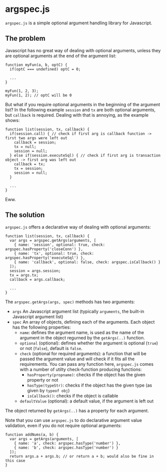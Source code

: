 argspec.js
==========

`argspec.js` is a simple optional argument handling library for
Javascript.

The problem
-----------

Javascript has no great way of dealing with optional arguments, unless
they are optional arguments at the end of the argument list:

    function myFun(a, b, optC) {
      if(optC === undefined) optC = 0;

      ...
    }

    myFun(1, 2, 3);
    myFun(1, 2); // optC will be 0

But what if you require optional arguments in the beginning of the
argument list? In the following example `session` and `tx` are both
optional arguments, but `callback` is required. Dealing with that is
annoying, as the example shows:

    function list(session, tx, callback) {
      if(session.call) { // check if first arg is callback function -> first two args were left out
        callback = session;
        tx = null;
        session = null;
      } else if(session.executeSql) { // check if first arg is transaction object -> first arg was left out
        callback = tx; 
        tx = session;
        session = null;
      }

      ...
    }

Eww.

The solution
------------

`argspec.js` offers a declarative way of dealing with optional arguments:

    function list(session, tx, callback) {
      var args = argspec.getArgs(arguments, [
        { name: 'session', optional: true, check: argspec.hasProperty('closeConn') },
        { name: 'tx', optional: true, check: argspec.hasProperty('executeSql') },
        { name: 'callback', optional: false, check: argspec.isCallback() }
      ]);
      session = args.session;
      tx = args.tx;
      callback = args.callback;

      ...
    }

The `argspec.getArgs(args, spec)` methods has two arguments:

* `args`
  An Javascript argument list (typically `arguments`, the built-in Javascript argument list)
* `spec`
  An array of objects, defining each of the arguments. Each object has the following properties:
  * `name`: defines the argument name, is used as the name of the
    argument in the object regurned by the `getArgs(..)` function.
  * `optional` (optional): defines whether the argument is optional (`true`) or not (`false`), default is `false`.
  * `check` (optional for required arguments): a function that will be passed the argument value and will check if it fits all the requirements. You can pass any function here, `argspec.js` comes with a number of utilty check-function producing functions:
      * `hasProperty(propname)`: checks if the object has the given property or not
      * `hasType(typeStr)`: checks if the object has the given type (as given by `typeof obj`)
      * `isCallback()`: checks if the object is callable
  * `defaultValue` (optional): a default value, if the argument is left out

The object returned by `getArgs(..)` has a property for each argument.

Note that you can use `argspec.js` to do declarative argument value validation, even if you do not require optional arguments:

    function addNums(a, b) {
      var args = getArgs(arguments, [
        { name: 'a', check: argspec.hasType('number') },
        { name: 'b', check: argspec.hasType('number') }
      ]);
      return args.a + args.b; // or return a + b; would also be fine in this case
    }

